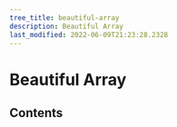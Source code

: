 ```yaml
---
tree_title: beautiful-array
description: Beautiful Array
last_modified: 2022-06-09T21:23:28.2328
---
```


# Beautiful Array

## Contents
